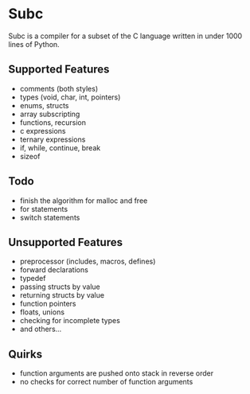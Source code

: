 # Subc

Subc is a compiler for a subset of the C language written in under 1000 lines of Python.

## Supported Features

- comments (both styles)
- types (void, char, int, pointers)
- enums, structs
- array subscripting
- functions, recursion
- c expressions
- ternary expressions
- if, while, continue, break
- sizeof

## Todo

- finish the algorithm for malloc and free
- for statements
- switch statements

## Unsupported Features

- preprocessor (includes, macros, defines)
- forward declarations
- typedef
- passing structs by value
- returning structs by value
- function pointers
- floats, unions
- checking for incomplete types
- and others...


## Quirks
- function arguments are pushed onto stack in reverse order
- no checks for correct number of function arguments